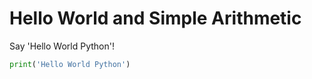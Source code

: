 # Hello World and Simple Arithmetic

Say 'Hello World Python'!
```python
print('Hello World Python')
```
